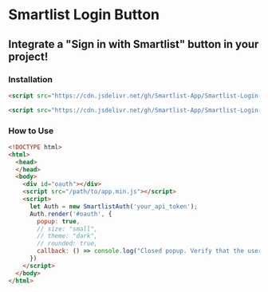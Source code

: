 # Smartlist Login Button
## Integrate a "Sign in with Smartlist" button in your project!

### Installation
```html
<script src="https://cdn.jsdelivr.net/gh/Smartlist-App/Smartlist-Login-Button@2.5.0/app.min.js" async></script>
```
```html
<script src="https://cdn.jsdelivr.net/gh/Smartlist-App/Smartlist-Login-Button@2.5.0/app.js" async></script>
```

### How to Use
```html
<!DOCTYPE html>
<html>
  <head>
  </head>
  <body>
    <div id="oauth"></div>
    <script src="/path/to/app.min.js"></script>
    <script>
      let Auth = new SmartlistAuth('your_api_token');
      Auth.render('#oauth', {
        popup: true,
        // size: "small",
        // theme: "dark",
        // rounded: true,
        callback: () => console.log("Closed popup. Verify that the user is logged in from your server")
      })
    </script>
  </body>
</html>
```
